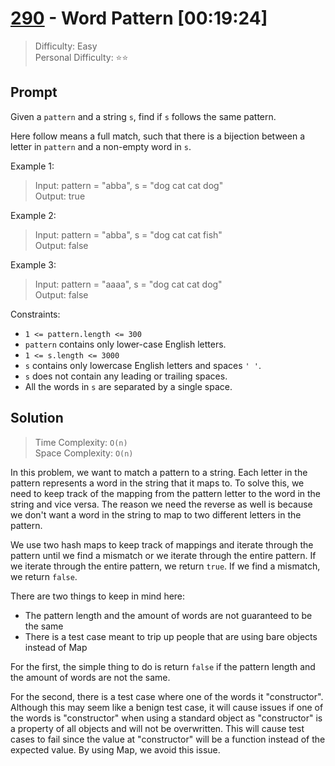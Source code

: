 # [290] - Word Pattern [00:19:24]

> Difficulty: Easy\
> Personal Difficulty: ⭐️⭐️

## Prompt

Given a `pattern` and a string `s`, find if `s` follows the same pattern.

Here follow means a full match, such that there is a bijection between a letter
in `pattern` and a non-empty word in `s`.

Example 1:

> Input: pattern = "abba", s = "dog cat cat dog"\
> Output: true

Example 2:

> Input: pattern = "abba", s = "dog cat cat fish"\
> Output: false

Example 3:

> Input: pattern = "aaaa", s = "dog cat cat dog"\
> Output: false

Constraints:

- `1 <= pattern.length <= 300`
- `pattern` contains only lower-case English letters.
- `1 <= s.length <= 3000`
- `s` contains only lowercase English letters and spaces `' '`.
- `s` does not contain any leading or trailing spaces.
- All the words in `s` are separated by a single space.

## Solution

> Time Complexity: `O(n)`\
> Space Complexity: `O(n)`

In this problem, we want to match a pattern to a string. Each letter in the
pattern represents a word in the string that it maps to. To solve this, we need
to keep track of the mapping from the pattern letter to the word in the string
and vice versa. The reason we need the reverse as well is because we don't want
a word in the string to map to two different letters in the pattern.

We use two hash maps to keep track of mappings and iterate through the pattern
until we find a mismatch or we iterate through the entire pattern. If we iterate
through the entire pattern, we return `true`. If we find a mismatch, we return
`false`.

There are two things to keep in mind here:

- The pattern length and the amount of words are not guaranteed to be the same
- There is a test case meant to trip up people that are using bare objects
  instead of Map

For the first, the simple thing to do is return `false` if the pattern length
and the amount of words are not the same.

For the second, there is a test case where one of the words it "constructor".
Although this may seem like a benign test case, it will cause issues if one of
the words is "constructor" when using a standard object as "constructor" is a
property of all objects and will not be overwritten. This will cause test cases
to fail since the value at "constructor" will be a function instead of the
expected value. By using Map, we avoid this issue.

[290]: https://leetcode.com/problems/word-pattern/
